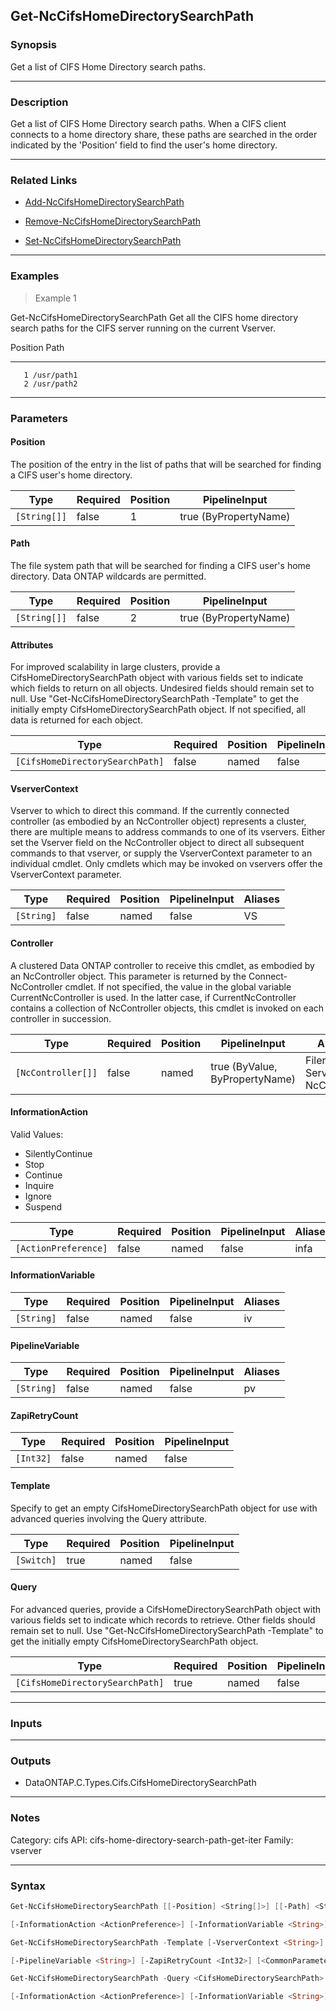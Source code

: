 Get-NcCifsHomeDirectorySearchPath
---------------------------------

### Synopsis
Get a list of CIFS Home Directory search paths.

---

### Description

Get a list of CIFS Home Directory search paths. When a CIFS client connects to a home directory share, these paths are searched in the order indicated by the 'Position' field to find the user's home directory.

---

### Related Links
* [Add-NcCifsHomeDirectorySearchPath](Add-NcCifsHomeDirectorySearchPath)

* [Remove-NcCifsHomeDirectorySearchPath](Remove-NcCifsHomeDirectorySearchPath)

* [Set-NcCifsHomeDirectorySearchPath](Set-NcCifsHomeDirectorySearchPath)

---

### Examples
> Example 1

Get-NcCifsHomeDirectorySearchPath
Get all the CIFS home directory search paths for the CIFS server running on the current Vserver.

Position Path
-------- ----
       1 /usr/path1
       2 /usr/path2

---

### Parameters
#### **Position**
The position of the entry in the list of paths that will be searched for finding a CIFS user's home directory.

|Type        |Required|Position|PipelineInput        |
|------------|--------|--------|---------------------|
|`[String[]]`|false   |1       |true (ByPropertyName)|

#### **Path**
The file system path that will be searched for finding a CIFS user's home directory.  Data ONTAP wildcards are permitted.

|Type        |Required|Position|PipelineInput        |
|------------|--------|--------|---------------------|
|`[String[]]`|false   |2       |true (ByPropertyName)|

#### **Attributes**
For improved scalability in large clusters, provide a CifsHomeDirectorySearchPath object with various fields set to indicate which fields to return on all objects.  Undesired fields should remain set to null.  Use "Get-NcCifsHomeDirectorySearchPath -Template" to get the initially empty CifsHomeDirectorySearchPath object.  If not specified, all data is returned for each object.

|Type                           |Required|Position|PipelineInput|
|-------------------------------|--------|--------|-------------|
|`[CifsHomeDirectorySearchPath]`|false   |named   |false        |

#### **VserverContext**
Vserver to which to direct this command.  If the currently connected controller (as embodied by an NcController object) represents a cluster, there are multiple means to address commands to one of its vservers.  Either set the Vserver field on the NcController object to direct all subsequent commands to that vserver, or supply the VserverContext parameter to an individual cmdlet.  Only cmdlets which may be invoked on vservers offer the VserverContext parameter.

|Type      |Required|Position|PipelineInput|Aliases|
|----------|--------|--------|-------------|-------|
|`[String]`|false   |named   |false        |VS     |

#### **Controller**
A clustered Data ONTAP controller to receive this cmdlet, as embodied by an NcController object.  This parameter is returned by the Connect-NcController cmdlet.  If not specified, the value in the global variable CurrentNcController is used.  In the latter case, if CurrentNcController contains a collection of NcController objects, this cmdlet is invoked on each controller in succession.

|Type              |Required|Position|PipelineInput                 |Aliases                          |
|------------------|--------|--------|------------------------------|---------------------------------|
|`[NcController[]]`|false   |named   |true (ByValue, ByPropertyName)|Filer<br/>Server<br/>NcController|

#### **InformationAction**

Valid Values:

* SilentlyContinue
* Stop
* Continue
* Inquire
* Ignore
* Suspend

|Type                |Required|Position|PipelineInput|Aliases|
|--------------------|--------|--------|-------------|-------|
|`[ActionPreference]`|false   |named   |false        |infa   |

#### **InformationVariable**

|Type      |Required|Position|PipelineInput|Aliases|
|----------|--------|--------|-------------|-------|
|`[String]`|false   |named   |false        |iv     |

#### **PipelineVariable**

|Type      |Required|Position|PipelineInput|Aliases|
|----------|--------|--------|-------------|-------|
|`[String]`|false   |named   |false        |pv     |

#### **ZapiRetryCount**

|Type     |Required|Position|PipelineInput|
|---------|--------|--------|-------------|
|`[Int32]`|false   |named   |false        |

#### **Template**
Specify to get an empty CifsHomeDirectorySearchPath object for use with advanced queries involving the Query attribute.

|Type      |Required|Position|PipelineInput|
|----------|--------|--------|-------------|
|`[Switch]`|true    |named   |false        |

#### **Query**
For advanced queries, provide a CifsHomeDirectorySearchPath object with various fields set to indicate which records to retrieve.  Other fields should remain set to null.  Use "Get-NcCifsHomeDirectorySearchPath -Template" to get the initially empty CifsHomeDirectorySearchPath object.

|Type                           |Required|Position|PipelineInput|
|-------------------------------|--------|--------|-------------|
|`[CifsHomeDirectorySearchPath]`|true    |named   |false        |

---

### Inputs

---

### Outputs
* DataONTAP.C.Types.Cifs.CifsHomeDirectorySearchPath

---

### Notes
Category: cifs
API: cifs-home-directory-search-path-get-iter
Family: vserver

---

### Syntax
```PowerShell
Get-NcCifsHomeDirectorySearchPath [[-Position] <String[]>] [[-Path] <String[]>] [-Attributes <CifsHomeDirectorySearchPath>] [-VserverContext <String>] [-Controller <NcController[]>] 
```
```PowerShell
[-InformationAction <ActionPreference>] [-InformationVariable <String>] [-PipelineVariable <String>] [-ZapiRetryCount <Int32>] [<CommonParameters>]
```
```PowerShell
Get-NcCifsHomeDirectorySearchPath -Template [-VserverContext <String>] [-Controller <NcController[]>] [-InformationAction <ActionPreference>] [-InformationVariable <String>] 
```
```PowerShell
[-PipelineVariable <String>] [-ZapiRetryCount <Int32>] [<CommonParameters>]
```
```PowerShell
Get-NcCifsHomeDirectorySearchPath -Query <CifsHomeDirectorySearchPath> [-Attributes <CifsHomeDirectorySearchPath>] [-VserverContext <String>] [-Controller <NcController[]>] 
```
```PowerShell
[-InformationAction <ActionPreference>] [-InformationVariable <String>] [-PipelineVariable <String>] [-ZapiRetryCount <Int32>] [<CommonParameters>]
```
